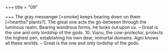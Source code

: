 +++
title = "09"

+++
The gray messenger [=smoke] keeps bearing down on them
[=hearths? plants?]. The great one acts the go-between through the
luminous realm.
Bearing wondrous forms, he looks out upon us. – Great is the one and  only lordship of the gods. 10. Viṣṇu, the cow-protector, protects the highest pen, establishing his own  dear, immortal domains.
Agni knows all these worlds. – Great is the one and only lordship of  the gods.